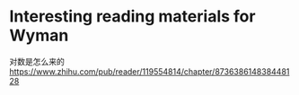 # Interesting reading materials for Wyman

对数是怎么来的
<https://www.zhihu.com/pub/reader/119554814/chapter/873638614838448128> 

